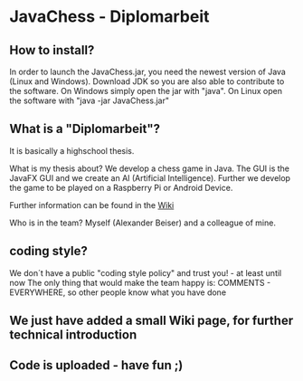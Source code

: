 # JavaChess - Diplomarbeit

## How to install?

In order to launch the JavaChess.jar,
you need the newest version of Java (Linux and Windows).
Download JDK so you are also able to contribute to the software.
On Windows simply open the jar with "java".
On Linux open the software with "java -jar JavaChess.jar"

## What is a "Diplomarbeit"?
It is basically a highschool thesis.

What is my thesis about?
We develop a chess game in Java.
The GUI is the JavaFX GUI and we create an AI (Artificial Intelligence).
Further we develop the game to be played on a Raspberry Pi or Android Device.

Further information can be found in the [Wiki](https://github.com/alexl4123/diplomarbeit/wiki)

Who is in the team?
Myself (Alexander Beiser) and a colleague of mine.

## coding style?


We don´t have a public "coding style policy" and
trust you! - at least until now
The only thing that would make the team happy is:
COMMENTS - EVERYWHERE,
so other people know what you have done

## We just have added a small Wiki page, for further technical introduction


## Code is uploaded - have fun ;)

